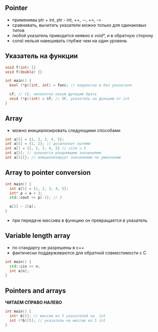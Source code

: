 ## Pointer
- применимы ptr + int, ptr  - int, ++, --, +=, -=
- сравнивать, вычитать указатели можно только для одинаковых типов
- любой указатель приводится неявно к void*, и в обратную сторону
- const нельзя навешивать глубже чем на один уровень

## Указатель на функции
```c++
void f(int) {}
void f(double) {}

int main() {
  bool (*p)(int, int) = func; // корректно и без указателя

  &f; // CE, непонятно какую функцию брать
  void (*p)(int) = &f; // OK, указатель на функцию от int
}
```

## Array
- можно инициализировать следующими способами
```c++
int a[5] = {1, 2, 3, 4, 5};
int a[5] = {1, 2}; // дозаполнит нулями
int a[] = {1, 2, 3, 4, 5} // size = 5
int a[5]; // запонится рандомными значениями
int a[5]{}; // инициализирует значениями по умолчанию
```

## Array to pointer conversion
```c++
int main() {
  int a[5] = {1, 2, 3, 4, 5};
  int* p = a + 3;
  std::cout << p[-1]; // 3

  a[2] ~ 2[a];
}
```
- при передаче массива в функцию он превращается в указатель

## Variable length array

- по стандарту не разрешены в с++
- фактически поддерживаются для обратной совместимости с C
```c++
int main() {
  std::cin >> n;
  int a[n];
}
```

## Pointers and arrays

**ЧИТАЕМ СПРАВО НАЛЕВО**
```c++
int main() {
  int* b[5]; // массив из 5 указателей на  int
  int (*b)[5]; // указатель на массив из 5 int
}
```